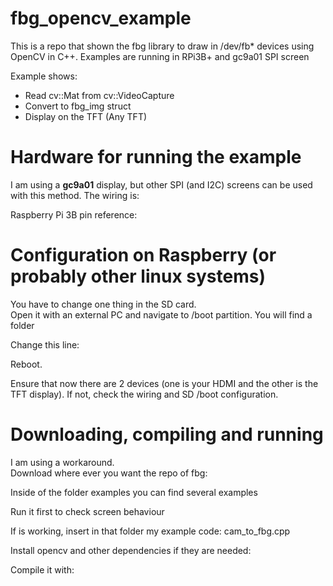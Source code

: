 # fbg_opencv_example
This is a repo that shown the fbg library to draw in /dev/fb* devices using OpenCV in C++. Examples are running in RPi3B+ and gc9a01 SPI screen 

Example shows:
- Read cv::Mat from cv::VideoCapture
- Convert to fbg_img struct
- Display on the TFT (Any TFT)

# Hardware for running the example
I am using a **gc9a01** display, but other SPI (and I2C) screens can be used with this method.
The wiring is:


Raspberry Pi 3B pin reference:



# Configuration on Raspberry (or probably other linux systems)
You have to change one thing in the SD card.  
Open it with an external PC and navigate to /boot partition. You will find a folder

Change this line:

Reboot.

Ensure that now there are 2 devices (one is your HDMI and the other is the TFT display).
If not, check the wiring and SD /boot configuration.

# Downloading, compiling and running
I am using a workaround.  
Download where ever you want the repo of fbg: 

Inside of the folder examples you can find several examples

Run it first to check screen behaviour

If is working, insert in that folder my example code: cam_to_fbg.cpp

Install opencv and other dependencies if they are needed:

Compile it with:
